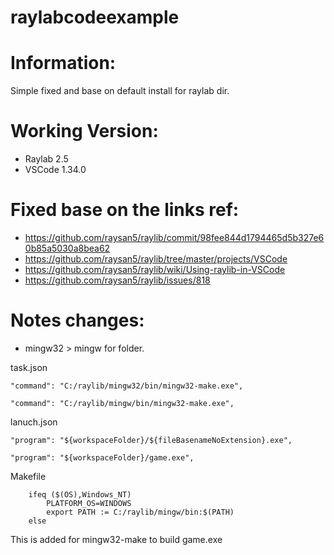 # raylabcodeexample

# Information:
 Simple fixed and base on default install for raylab dir.


# Working Version:
 * Raylab 2.5
 * VSCode 1.34.0

 # Fixed base on the links ref:
  * https://github.com/raysan5/raylib/commit/98fee844d1794465d5b327e60b85a5030a8bea62
  * https://github.com/raysan5/raylib/tree/master/projects/VSCode
  * https://github.com/raysan5/raylib/wiki/Using-raylib-in-VSCode
  * https://github.com/raysan5/raylib/issues/818
  
  
# Notes changes:
 * mingw32 > mingw for folder.
  
  
task.json
```
"command": "C:/raylib/mingw32/bin/mingw32-make.exe",

"command": "C:/raylib/mingw/bin/mingw32-make.exe",
```

lanuch.json
```
"program": "${workspaceFolder}/${fileBasenameNoExtension}.exe",

"program": "${workspaceFolder}/game.exe",
```

Makefile
```
	ifeq ($(OS),Windows_NT)
        PLATFORM_OS=WINDOWS
		export PATH := C:/raylib/mingw/bin:$(PATH)
    else
```
This is added for mingw32-make to build game.exe